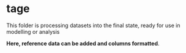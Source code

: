 # tage

This folder is processing datasets into the final state, ready for use in modelling or analysis

__Here, reference data can be added and columns formatted__.